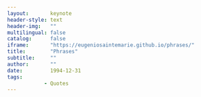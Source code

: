 ```yaml
---
layout:       keynote
header-style: text
header-img:   ""
multilingual: false
catalog:      false
iframe:       "https://eugeniosaintemarie.github.io/phrases/"
title:        "Phrases"
subtitle:     ""
author:       ""
date:         1994-12-31
tags:
            - Quotes
---
```


<style>article, footer {display: none !important;}</style>